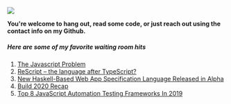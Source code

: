 <img align="center" src="kittenhub.gif" />

 **You're welcome to hang out, read some code, or just 
reach out using the contact info on my Github.**

##### Here are some of my favorite waiting room hits
1. [The Javascript Problem](https://wiki.haskell.org/The_JavaScript_Problem)
2. [ReScript – the language after TypeScript?](https://blog.codecentric.de/en/2021/01/rescript-compare-typescript-elm)
3. [New Haskell-Based Web App Specification Language Released in Alpha](https://www.infoq.com/news/2021/01/webapp-specification-language)
4. [Build 2020 Recap](https://microsoft.github.io/react-native-windows/blog/2020/06/01/build2020recap)
5. [Top 8 JavaScript Automation Testing Frameworks In 2019](https://dev.to/arnabroychowdhury/top-8-javascript-automation-testing-frameworks-in-2019-32dk)
